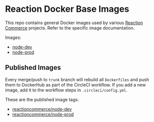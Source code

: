 # Reaction Docker Base Images

This repo contains general Docker images used by various [Reaction Commerce](https://www.reactioncommerce.com/index) projects. Refer to the specific image documentation.

Images:

- [node-dev](./images/node-dev/README.md)
- [node-prod](./images/node-prod/README.md)

## Published Images

Every merge/push to `trunk` branch will rebuild all `Dockerfiles` and push them to DockerHub as part of the CircleCI workflow. If you add a new image, add it to the workflow steps in `.circleci/config.yml`.

These are the published image tags:

- [reactioncommerce/node-dev](https://hub.docker.com/r/reactioncommerce/node-dev/tags)
- [reactioncommerce/node-prod](https://hub.docker.com/r/reactioncommerce/node-prod/tags)
